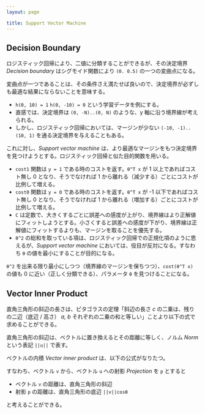 ```yaml
---
layout: page

title: Support Vector Machine
---
```


<script type="text/x-mathjax-config">
  MathJax.Hub.Config({ tex2jax: { inlineMath: [['$','$'], ["\\(","\\)"]] } });
</script>
<script type="text/javascript"
  src="http://cdn.mathjax.org/mathjax/latest/MathJax.js?config=TeX-AMS_HTML">
</script>

## Decision Boundary

ロジスティック回帰により、二値に分類することができるが、その決定境界 _Decision boundary_ はシグモイド関数により `(0. 0.5)` の一つの変曲点になる。

変曲点が一つであることは、その条件さえ満たせば良いので、決定境界が必ずしも最適な結果にならないことを意味する。

* `h(0, 10) = 1` `h(0, -10) = 0` という学習データを例にする。
* 直感では、決定境界は `(0, -N)..(0, N)` のような、y 軸に沿う境界線が考えられる。
* しかし、ロジスティック回帰においては、マージンが少ない `(-10, -1)..(10, 1)` を通る決定境界を与えることもある。

これに対し、_Support vector machine_ は、より最適なマージンをもつ決定境界を見つけようとする。ロジスティック回帰と似た目的関数を用いる。

<script type="math/tex; mode=display" id="MathJax-Element-svm_hyphothesis">
\min_{\theta} C \sum_{i = 1}^{m} \begin{bmatrix}
  y^{(i)} \text{cost}_{1}(\theta^{T} x^{(i)}) + (1 - y^{(i)}) \text{cost}_{0}(\theta^{T} x^{(i)})
\end{bmatrix} + \frac{1}{2} \sum_{j = 1}^{n} \theta_{j}^{2}  \\

\left\{
  \begin{array}{l l}
  \text{cost}_1 (\theta^{T} x) & \ldots & \theta^{T} x^{(i)} \geq 1 & \text{if $y = 1$} \\
  \text{cost}_0 (\theta^{T} x) & \ldots & \theta^{T} x^{(i)} \leq -1 & \text{if $y = 0$} \\
  \end{array} \\
\right.
</script>

* `cost1` 関数は `y = 1` である時のコストを返す。`θ^T x` が 1 以上であればコスト無し 0 となり、そうでなければ 1 から離れる（減少する）ごとにコストが比例して増える。
* `cost0` 関数は `y = 0` である時のコストを返す。`θ^T x` が -1 以下であればコスト無し 0 となり、そうでなければ 1 から離れる（増加する）ごとにコストが比例して増える。
* `C` は定数で、大きくするごとに誤差への感度が上がり、境界線はより正解値にフィットしようとする。小さくすると誤差への感度が下がり、境界線は正解値にフィットするよりも、マージンを取ることを優先する。
* `θ^2` の総和を取っている項は、ロジスティック回帰での正規化項のように思えるが、_Support vector machine_ においては、役目が反対になる。すなわち `θ` の値を最小にすることが目的になる。

`θ^2` を出来る限り最小にしつつ（境界線のマージンを保ちつつ）、`cost(θ^T x)` の値も 0 に近い（正しく分類できる）、パラメータ `θ` を見つけることになる。

## Vector Inner Product

直角三角形の斜辺の長さは、ピタゴラスの定理「斜辺の長さ _c_ の二乗は、残りの二辺（底辺 / 高さ） _a, b_ それぞれの二乗の和と等しい」ことより以下の式で求めることができる。

<script type="math/tex; mode=display" id="MathJax-Element-pythagrean_theorem">
a^2 + b^2 = c^2 \\
c = \sqrt{a^2 + b^2} \\
</script>

直角三角形の斜辺は、ベクトルに置き換えるとその距離に等しく、ノルム _Norm_ という表記 `||u||` で表す。

<script type="math/tex; mode=display" id="MathJax-Element-norm">
u = \begin{bmatrix}
3 \\
5 \\
\end{bmatrix} \\

\begin{Vmatrix} u \end{Vmatrix} = \sqrt{ u_1^{2} + u_2^{2} } = \sqrt{ 3^2 + 5^2 } = \sqrt{ 31 } = 5.5678
</script>

ベクトルの内積 _Vector inner product_ は、以下の公式がなりたつ。

<script type="math/tex; mode=display" id="MathJax-Element-vector_inner_product">
\vec{u} \cdot \vec{v} = u^{T}v = \begin{Vmatrix}u\end{Vmatrix} \cdot \begin{Vmatrix}v\end{Vmatrix} \cos \theta \\
</script>

すなわち、ベクトル `v` から、ベクトル `u` への射影 _Projection_ を `p` とすると

* ベクトル `v` の距離は、直角三角形の斜辺
* 射影 `p` の距離は、直角三角形の底辺 `||v||cosθ`

と考えることができる。

<script type="math/tex; mode=display" id="MathJax-Element-vector_projection">
\begin{align}
u^{T}v & = p \cdot \begin{Vmatrix}u\end{Vmatrix} \\
u_1 v_1 + u_2 v_2  & = p \cdot \sqrt{u_1^{2} + u_2^{2}} \\
\end{align}
</script>

